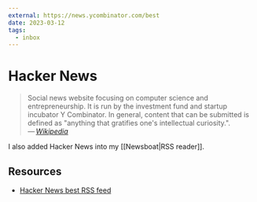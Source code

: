 ```yaml
---
external: https://news.ycombinator.com/best
date: 2023-03-12
tags:
  - inbox
---
```


# Hacker News

> Social news website focusing on computer science and entrepreneurship. It is
> run by the investment fund and startup incubator Y Combinator. In general,
> content that can be submitted is defined as "anything that gratifies one's
> intellectual curiosity.".\
> — <cite>[Wikipedia](https://en.wikipedia.org/wiki/Hacker_News)</cite>

I also added Hacker News into my [[Newsboat|RSS reader]].

## Resources

- [Hacker News best RSS feed](https://hnrss.org/best)
